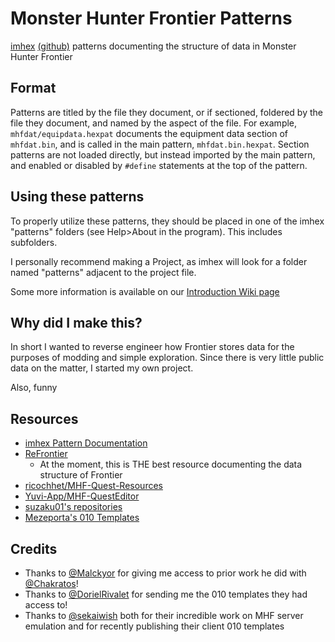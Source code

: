 # Monster Hunter Frontier Patterns

[imhex](https://imhex.werwolv.net/) [(github)](https://github.com/WerWolv/ImHex) patterns documenting the structure of data in Monster Hunter Frontier

## Format

Patterns are titled by the file they document, or if sectioned, foldered by the file they document, and named by the aspect of the file. For example, `mhfdat/equipdata.hexpat` documents the equipment data section of `mhfdat.bin`, and is called in the main pattern, `mhfdat.bin.hexpat`. Section patterns are not loaded directly, but instead imported by the main pattern, and enabled or disabled by `#define` statements at the top of the pattern.

## Using these patterns

To properly utilize these patterns, they should be placed in one of the imhex "patterns" folders (see Help>About in the program). This includes subfolders. 

I personally recommend making a Project, as imhex will look for a folder named "patterns" adjacent to the project file.

Some more information is available on our [Introduction Wiki page](https://github.com/var-username/Monster-Hunter-Frontier-Patterns/wiki/Introduction)

## Why did I make this?

In short I wanted to reverse engineer how Frontier stores data for the purposes of modding and simple exploration. Since there is very little public data on the matter, I started my own project.

Also, funny

## Resources

* [imhex Pattern Documentation](https://docs.werwolv.net/pattern-language/)
* [ReFrontier](https://github.com/mhvuze/ReFrontier)
    * At the moment, this is THE best resource documenting the data structure of Frontier
* [ricochhet/MHF-Quest-Resources](https://github.com/ricochhet/MHF-Quest-Resources)
* [Yuvi-App/MHF-QuestEditor](https://github.com/Yuvi-App/MHF-QuestEditor)
* [suzaku01's repositories](https://github.com/suzaku01)
* [Mezeporta's 010 Templates](https://github.com/Mezeporta/010Templates)


## Credits
* Thanks to [@Malckyor](https://github.com/Malckyor) for giving me access to prior work he did with [@Chakratos](https://github.com/Chakratos)!
* Thanks to [@DorielRivalet](https://github.com/DorielRivalet) for sending me the 010 templates they had access to!
* Thanks to [@sekaiwish](https://github.com/sekaiwish) both for their incredible work on MHF server emulation and for recently publishing their client 010 templates